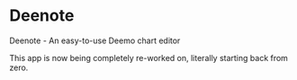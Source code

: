 # Deenote
Deenote - An easy-to-use Deemo chart editor

This app is now being completely re-worked on, literally starting back from zero.
